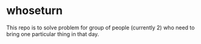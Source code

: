 # whoseturn
This repo is to solve problem for group of people (currently 2) who need to bring one particular thing in that day.

